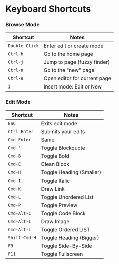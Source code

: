 # Keyboard Shortcuts

### Browse Mode

| **Shortcut**   | **Notes**                    |
| -------------- | ---------------------------- |
| `Double Click` | Enter edit or create mode    |
| `Ctrl-h`       | Go to the home page          |
| `Ctrl-j`       | Jump to page (fuzzy finder)  |
| `Ctrl-n`       | Go to the "new" page         |
| `Ctrl-e`       | Open editor for current page |
| `i`            | Insert mode: Edit or New     |

### Edit Mode

| **Shortcut**  | **Notes**                |
| ------------- | ------------------------ |
| `ESC`         | Exits edit mode          |
| `Ctrl Enter`  | Submits your edits       |
| `Cmd Enter`   | Same                     |
| `Cmd-'`       | Toggle Blockquote        |
| `Cmd-B`       | Toggle Bold              |
| `Cmd-E`       | Clean Block              |
| `Cmd-H`       | Toggle Heading (Smaller) |
| `Cmd-I`       | Toggle Italic            |
| `Cmd-K`       | Draw Link                |
| `Cmd-L`       | Toggle Unordered List    |
| `Cmd-P`       | Toggle Preview           |
| `Cmd-Alt-C`   | Toggle Code Block        |
| `Cmd-Alt-I`   | Draw Image               |
| `Cmd-Alt-L`   | Toggle Ordered LIST      |
| `Shift-Cmd-H` | Toggle Heading (Bigger)  |
| `F9`          | Toggle Side-By-Side      |
| `F11`         | Toggle Fullscreen        |
